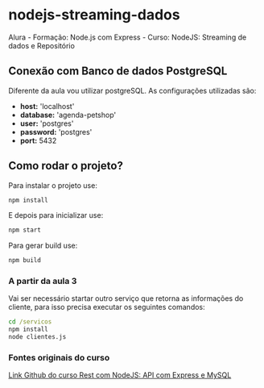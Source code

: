 # nodejs-streaming-dados
Alura - Formação: Node.js com Express - Curso: NodeJS: Streaming de dados e Repositório

## Conexão com Banco de dados PostgreSQL 
Diferente da aula vou utilizar postgreSQL. As configurações utilizadas são:

* **host:** 'localhost'
* **database:** 'agenda-petshop'
* **user:** 'postgres'
* **password:** 'postgres'
* **port:** 5432

## Como rodar o projeto?
Para instalar o projeto use:
```cmd
npm install
```
E depois para inicializar use:
```cmd
npm start
```
Para gerar build use:
```cmd
npm build
```

### A partir da aula 3
Vai ser necessário startar outro serviço que retorna as informações do cliente, para isso precisa executar os seguintes comandos:
```cmd
cd /servicos
npm install
node clientes.js
```

### Fontes originais do curso
[Link Github do curso Rest com NodeJS: API com Express e MySQL](https://github.com/alura-cursos/nodejs-api-rest/tree/aula-5)